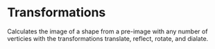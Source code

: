 # Transformations
Calculates the image of a shape from a pre-image with any number of verticies with the transformations translate, reflect, rotate, and dialate.
